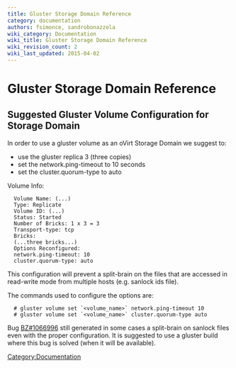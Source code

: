 ```yaml
---
title: Gluster Storage Domain Reference
category: documentation
authors: fsimonce, sandrobonazzola
wiki_category: Documentation
wiki_title: Gluster Storage Domain Reference
wiki_revision_count: 2
wiki_last_updated: 2015-04-02
---
```


# Gluster Storage Domain Reference

## Suggested Gluster Volume Configuration for Storage Domain

In order to use a gluster volume as an oVirt Storage Domain we suggest to:

*   use the gluster replica 3 (three copies)
*   set the network.ping-timeout to 10 seconds
*   set the cluster.quorum-type to auto

Volume Info:

      Volume Name: (...)
      Type: Replicate
      Volume ID: (...)
      Status: Started
      Number of Bricks: 1 x 3 = 3
      Transport-type: tcp
      Bricks:
      (...three bricks...)
      Options Reconfigured:
      network.ping-timeout: 10
      cluster.quorum-type: auto

This configuration will prevent a split-brain on the files that are accessed in read-write mode from multiple hosts (e.g. sanlock ids file).

The commands used to configure the options are:

      # gluster volume set `<volume_name>` network.ping-timeout 10
      # gluster volume set `<volume_name>` cluster.quorum-type auto

Bug [BZ#1066996](https://bugzilla.redhat.com/show_bug.cgi?id=1066996) still generated in some cases a split-brain on sanlock files even with the proper configuration. It is suggested to use a gluster build where this bug is solved (when it will be available).

<Category:Documentation>
